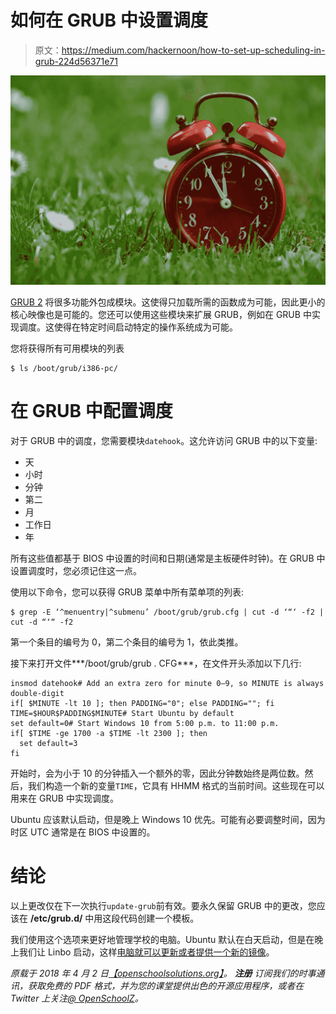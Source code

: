 # 如何在 GRUB 中设置调度

> 原文：<https://medium.com/hackernoon/how-to-set-up-scheduling-in-grub-224d56371e71>

![](img/638f3528b35832b5bceb71b1792aa114.png)

[GRUB 2](https://en.wikipedia.org/wiki/GNU_GRUB#Version_2_(GRUB)) 将很多功能外包成模块。这使得只加载所需的函数成为可能，因此更小的核心映像也是可能的。您还可以使用这些模块来扩展 GRUB，例如在 GRUB 中实现调度。这使得在特定时间启动特定的操作系统成为可能。

您将获得所有可用模块的列表

```
$ ls /boot/grub/i386-pc/
```

# 在 GRUB 中配置调度

对于 GRUB 中的调度，您需要模块`datehook`。这允许访问 GRUB 中的以下变量:

*   天
*   小时
*   分钟
*   第二
*   月
*   工作日
*   年

所有这些值都基于 BIOS 中设置的时间和日期(通常是主板硬件时钟)。在 GRUB 中设置调度时，您必须记住这一点。

使用以下命令，您可以获得 GRUB 菜单中所有菜单项的列表:

```
$ grep -E ‘^menuentry|^submenu’ /boot/grub/grub.cfg | cut -d ‘“‘ -f2 | cut -d “‘“ -f2
```

第一个条目的编号为 0，第二个条目的编号为 1，依此类推。

接下来打开文件***/boot/grub/grub . CFG***，在文件开头添加以下几行:

```
insmod datehook# Add an extra zero for minute 0–9, so MINUTE is always double-digit
if[ $MINUTE -lt 10 ]; then PADDING="0"; else PADDING=""; fi
TIME=$HOUR$PADDING$MINUTE# Start Ubuntu by default
set default=0# Start Windows 10 from 5:00 p.m. to 11:00 p.m.
if[ $TIME -ge 1700 -a $TIME -lt 2300 ]; then
  set default=3
fi
```

开始时，会为小于 10 的分钟插入一个额外的零，因此分钟数始终是两位数。然后，我们构造一个新的变量`TIME`，它具有 HHMM 格式的当前时间。这些现在可以用来在 GRUB 中实现调度。

Ubuntu 应该默认启动，但是晚上 Windows 10 优先。可能有必要调整时间，因为时区 UTC 通常是在 BIOS 中设置的。

# 结论

以上更改仅在下一次执行`update-grub`前有效。要永久保留 GRUB 中的更改，您应该在 **/etc/grub.d/** 中用这段代码创建一个模板。

我们使用这个选项来更好地管理学校的电脑。Ubuntu 默认在白天启动，但是在晚上我们让 Linbo 启动，这样[电脑就可以更新或者提供一个新的镜像](https://openschoolsolutions.org/linbo-remote-manage-school-computers/)。

*原载于 2018 年 4 月 2 日*[*【openschoolsolutions.org】*](https://openschoolsolutions.org/set-up-scheduling-in-grub/)*。* ***注册*** *订阅我们的时事通讯，获取免费的 PDF 格式，并为您的课堂提供出色的开源应用程序，或者在 Twitter 上关注*[*@ OpenSchoolZ*](https://twitter.com/OpenSchoolZ)*。*